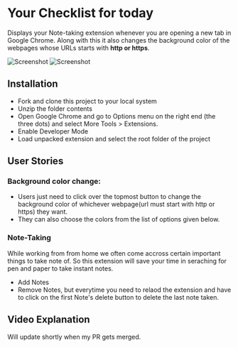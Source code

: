 # Your Checklist for today
Displays your Note-taking extension whenever you are opening a new tab in Google Chrome. Along with this it also changes the background color of the webpages whose URLs starts with <strong>http or https</strong>.


![Screenshot](https://github.com/ayush78781/Chrome-extensions/blob/ayush78781/chrome-extension/add/To-do%20extension/images/dev7-100%3B1.PNG)
![Screenshot](https://github.com/ayush78781/Chrome-extensions/blob/ayush78781/chrome-extension/add/To-do%20extension/images/dev7-100%3B2.PNG)

## Installation
* Fork and clone this project to your local system
* Unzip the folder contents
* Open Google Chrome and go to Options menu on the right end (the three dots) and select More Tools > Extensions.
* Enable Developer Mode
* Load unpacked extension and select the root folder of the project

## User Stories
### Background color change:
* Users just need to click over the topmost button to change the background color of whichever webpage(url must start with http or https) they want.
* They can also choose the colors from the list of options given below.
### Note-Taking 
While working from from home we often come accross certain important things to take note of. So this extension will save your time in seraching for pen and paper to take instant notes.
* Add Notes
* Remove Notes, but everytime you need to relaod the extension and have to click on the first Note's delete button to delete the last note taken.

## Video Explanation
Will update shortly when my PR gets merged.
